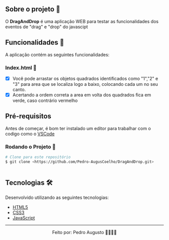 ## Sobre o projeto 💬

O **DragAndDrop** é uma aplicação WEB para testar as funcionalidades dos eventos de "drag" e "drop" do javascipt

## Funcionalidades 🧠

A aplicação contém as seguintes funcionalidades:

### Index.html 📕

- [x] Você pode arrastar os objetos quadrados identificados como "1","2" e "3" para area que se localiza logo a baixo, colocando cada um no seu canto.
- [x] Acertando a ordem correta a area em volta dos quadrados fica em verde, caso contrário vermelho

## Pré-requisitos
  Antes de começar, é bom ter instalado um editor para trabalhar com o codigo como o [VSCode](https://code.visualstudio.com/)

### Rodando o Projeto 📖

```bash
# Clone para este repositório
$ git clone <https://github.com/Pedro-AugusCoelho/DragAndDrop.git>
 
```

## Tecnologias 🛠

Desenvolvido utilizando as seguintes tecnologias:

- [HTML5](https://www.w3schools.com/html/default.asp)
- [CSS3](https://www.w3schools.com/css/)
- [JavaScript](https://www.javascript.com/)

****************

<p align="center">Feito por: Pedro Augusto 🧑🏽🤙🏽</p>
